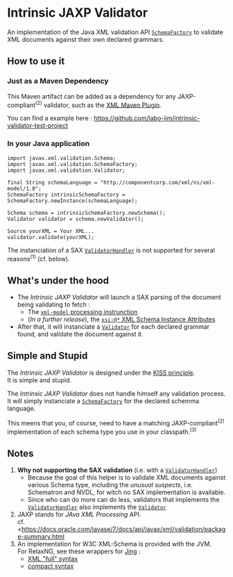 # Intrinsic JAXP Validator

An implementation of the Java XML validation API [`SchemaFactory`](https://docs.oracle.com/javase/7/docs/api/javax/xml/validation/SchemaFactory.html)
to validate XML documents against their own declared grammars.

## How to use it

### Just as a Maven Dependency

This Maven artifact can be added as a dependency for any JAXP-compliant<sup>(2)</sup>
validator, such as the [XML Maven Plugin](https://www.mojohaus.org/xml-maven-plugin/).

You can find a example here : <https://github.com/labo-jim/intrinsic-validator-test-project>

### In your Java application

````
import javax.xml.validation.Schema;
import javax.xml.validation.SchemaFactory;
import javax.xml.validation.Validator;
````

````
final String schemaLanguage = "http://componentcorp.com/xml/ns/xml-model/1.0";
SchemaFactory intrinsicSchemaFactory = SchemaFactory.newInstance(schemaLanguage);

Schema schema = intrinsicSchemaFactory.newSchema();	
Validator validator = schema.newValidator();

Source yourXML = Your XML...
validator.validate(yourXML);
````

The instanciation of a SAX [`ValidatorHandler`](https://docs.oracle.com/javase/7/docs/api/javax/xml/validation/ValidatorHandler.html)
is not supported for several reasons<sup>(1)</sup> (cf. below).

## What's under the hood

* The *Intrinsic JAXP Validator* will launch a SAX parsing of the document being
validating to fetch :
  * The [`xml-model` processing instrunction](https://www.w3.org/TR/xml-model/#the-xml-model-processing-instruction)
  * (*In a further release*), the [`xsi:@*` XML Schema Instance Attributes](https://msdn.microsoft.com/en-us/library/ms256207(v=vs.110).aspx)
* After that, it will instanciate a 
[`Validator`](https://docs.oracle.com/javase/7/docs/api/javax/xml/validation/Validator.html)
for each declared grammar found, and validate the document against it.

## Simple and Stupid

The *Intrinsic JAXP Validator* is designed under the [KISS principle](https://en.wikipedia.org/wiki/KISS_principle).  
It is simple and stupid.

The *Intrinsic JAXP Validator* does not handle himself any validation process.  
It will simply instanciate a [`SchemaFactory`](https://docs.oracle.com/javase/7/docs/api/javax/xml/validation/SchemaFactory.html)
for the declared schemma language.

This meens that you, of course, need to have a matching JAXP-compliant<sup>(2)</sup>
implementation of each schema type you use in your classpath.<sup>(3)</sup>

## Notes

1. **Why not supporting the SAX validation** (i.e. with a [`ValidatorHandler`](https://docs.oracle.com/javase/7/docs/api/javax/xml/validation/ValidatorHandler.html))
    * Because the goal of this helper is to validate XML documents against various
    Schema type, including the *unusual suspects*, i.e. Schematron and NVDL, for witch
    no SAX implementation is available.
    * Since who can do more can do less, validators that implements the
  [`ValidatorHandler`](https://docs.oracle.com/javase/7/docs/api/javax/xml/validation/ValidatorHandler.html)
  also implements the [`Validator`](https://docs.oracle.com/javase/7/docs/api/javax/xml/validation/Validator.html)
2. JAXP stands for *JAva XML Processing* API.  
   cf. <https://docs.oracle.com/javase/7/docs/api/javax/xml/validation/package-summary.html
3. An implementation for W3C XML-Schema is provided with the JVM.  
   For RelaxNG, see these wrappers for [Jing](http://www.thaiopensource.com/relaxng/jing.html) :
   * [XML "full" syntax](https://search.maven.org/#search%7Cgav%7C1%7Cg%3A%22com.componentcorp.xml.validation%22%20AND%20a%3A%22relaxng%22)
   * [compact syntax](https://search.maven.org/#search%7Cgav%7C1%7Cg%3A%22com.componentcorp.xml.validation%22%20AND%20a%3A%22relaxng-compact%22)

